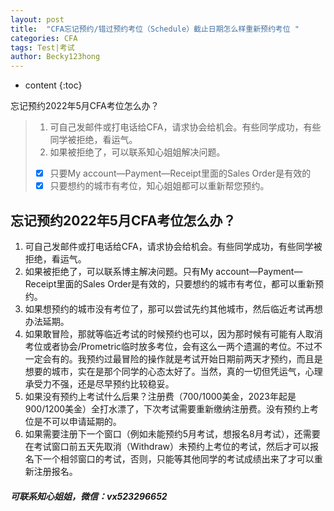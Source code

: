 ```yaml
---
layout: post
title:  "CFA忘记预约/错过预约考位（Schedule）截止日期怎么样重新预约考位 "
categories: CFA
tags: Test|考试
author: Becky123hong
---
```


* content
{:toc}


忘记预约2022年5月CFA考位怎么办？

> 1.	可自己发邮件或打电话给CFA，请求协会给机会。有些同学成功，有些同学被拒绝，看运气。  
> 2.	如果被拒绝了，可以联系知心姐姐解决问题。  
> - [x] 只要My account—Payment—Receipt里面的Sales Order是有效的  
> - [x] 只要想约的城市有考位，知心姐姐都可以重新帮您预约。



## 忘记预约2022年5月CFA考位怎么办？

1)	可自己发邮件或打电话给CFA，请求协会给机会。有些同学成功，有些同学被拒绝，看运气。  
2)	如果被拒绝了，可以联系博主解决问题。只有My account—Payment—Receipt里面的Sales Order是有效的，只要想约的城市有考位，都可以重新预约。  
3)	如果想预约的城市没有考位了，那可以尝试先约其他城市，然后临近考试再想办法延期。  
4)	如果敢冒险，那就等临近考试的时候预约也可以，因为那时候有可能有人取消考位或者协会/Prometric临时放多考位，会有这么一两个遗漏的考位。不过不一定会有的。我预约过最冒险的操作就是考试开始日期前两天才预约，而且是想要的城市，实在是那个同学的心态太好了。当然，真的一切但凭运气，心理承受力不强，还是尽早预约比较稳妥。  
5)	如果没有预约上考试什么后果？注册费（700/1000美金，2023年起是900/1200美金）全打水漂了，下次考试需要重新缴纳注册费。没有预约上考位是不可以申请延期的。  
6)	如果需要注册下一个窗口（例如未能预约5月考试，想报名8月考试），还需要在考试窗口前五天先取消（Withdraw）未预约上考位的考试，然后才可以报名下一个相邻窗口的考试，否则，只能等其他同学的考试成绩出来了才可以重新注册报名。


#####  可联系知心姐姐，微信：vx523296652
 


